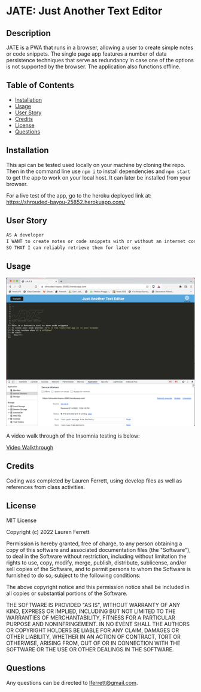 # JATE: Just Another Text Editor

## Description

JATE is a PWA that runs in a browser, allowing a user to create simple notes or code snippets. The single page app features a number of data persistence techniques that serve as redundancy in case one of the options is not supported by the browser. The application also functions offline.

## Table of Contents

- [Installation](#installation)
- [Usage](#usage)
- [User Story](#userstory)
- [Credits](#credits)
- [License](#license)
- [Questions](#questions)

## Installation

This api can be tested used locally on your machine by cloning the repo. Then in the command line use ```npm i``` to install dependencies and ```npm start``` to get the app to work on your local host. It can later be installed from your browser. 

For a live test of the app, go to the heroku deployed link at: https://shrouded-bayou-25852.herokuapp.com/

## User Story

```md
AS A developer
I WANT to create notes or code snippets with or without an internet connection
SO THAT I can reliably retrieve them for later use
```

## Usage

![Screenshot of Final Code](./assets/jate_screenshot.png)

A video walk through of the Insomnia testing is below:

[Video Walkthrough](https://drive.google.com/file/d/1bxjjC2JcQku-lga2XpnhjWuaMmtC1244/view?usp=sharing)

## Credits

Coding was completed by Lauren Ferrett, using develop files as well as references from class activities.

## License

MIT License

Copyright (c) 2022 Lauren Ferrett

Permission is hereby granted, free of charge, to any person obtaining a copy
of this software and associated documentation files (the "Software"), to deal
in the Software without restriction, including without limitation the rights
to use, copy, modify, merge, publish, distribute, sublicense, and/or sell
copies of the Software, and to permit persons to whom the Software is
furnished to do so, subject to the following conditions:

The above copyright notice and this permission notice shall be included in all
copies or substantial portions of the Software.

THE SOFTWARE IS PROVIDED "AS IS", WITHOUT WARRANTY OF ANY KIND, EXPRESS OR
IMPLIED, INCLUDING BUT NOT LIMITED TO THE WARRANTIES OF MERCHANTABILITY,
FITNESS FOR A PARTICULAR PURPOSE AND NONINFRINGEMENT. IN NO EVENT SHALL THE
AUTHORS OR COPYRIGHT HOLDERS BE LIABLE FOR ANY CLAIM, DAMAGES OR OTHER
LIABILITY, WHETHER IN AN ACTION OF CONTRACT, TORT OR OTHERWISE, ARISING FROM,
OUT OF OR IN CONNECTION WITH THE SOFTWARE OR THE USE OR OTHER DEALINGS IN THE
SOFTWARE.

## Questions
Any questions can be directed to lferrett@gmail.com.